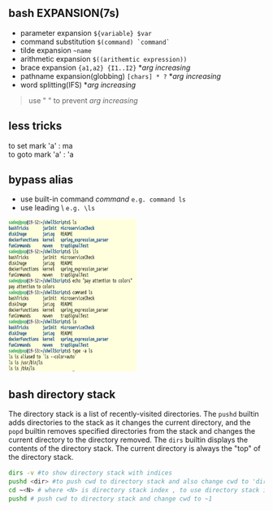 ## bash EXPANSION(7s)
- parameter expansion ` ${variable} $var `
- command substitution `` $(command) `command` ``
- tilde expansion ` ~name `
- arithmetic expansion ` $((arithemtic expression)) `
- brace expansion ` {a1,a2} {I1..I2} ` **arg increasing*
- pathname expansion(globbing) ` [chars] * ? ` **arg increasing*
- word splitting(IFS) **arg increasing*

> use " " to prevent *arg increasing*    
## less tricks
to set mark 'a' : ma   
to goto mark 'a' : 'a
## bypass alias
- use built-in command  *command*  ` e.g. command ls `
- use leading \\ ` e.g. \ls `   
<p>
<img src="screenShot-bypassAlias.png" width="50%" height="300" />
</p>   

## bash directory stack   
The directory stack is a list of recently-visited directories. The ` pushd ` builtin adds directories to the stack as it changes the current directory, and the ` popd ` builtin removes specified directories from the stack and changes the current directory to the directory removed. The ` dirs ` builtin displays the contents of the directory stack. The current directory is always the "top" of the directory stack.    
~~~sh
dirs -v #to show directory stack with indices
pushd <dir> #to push cwd to directory stack and also change cwd to 'dir'
cd ~<N> # where <N> is directory stack index , to use directory stack index and tilde expansion to change cwd   
pushd # push cwd to directory stack and change cwd to ~1
~~~
